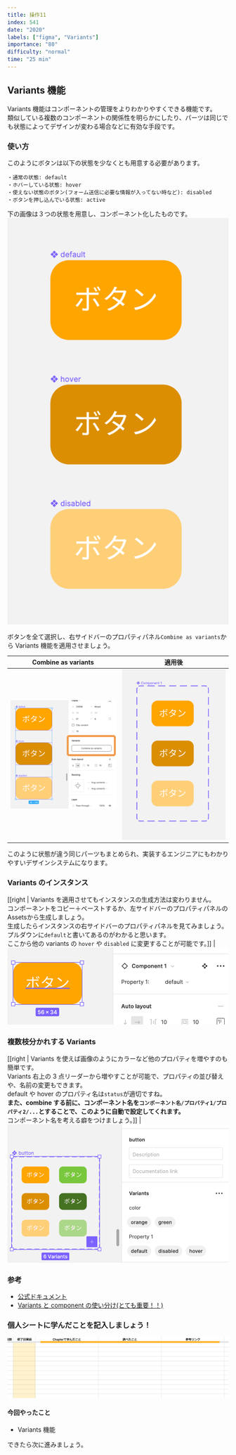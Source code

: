 ```yaml
---
title: 操作11
index: 541
date: "2020"
labels: ["figma", "Variants"]
importance: "80"
difficulty: "normal"
time: "25 min"
---
```


## Variants 機能

Variants 機能はコンポーネントの管理をよりわかりやすくできる機能です。  
類似している複数のコンポーネントの関係性を明らかにしたり、パーツは同じでも状態によってデザインが変わる場合などに有効な手段です。

### 使い方

このようにボタンは以下の状態を少なくとも用意する必要があります。

```
・通常の状態: default
・ホバーしている状態: hover
・使えない状態のボタン(フォーム送信に必要な情報が入ってない時など): disabled
・ボタンを押し込んでいる状態: active
```

下の画像は３つの状態を用意し、コンポーネント化したものです。  
![variants-button](./img/variants-button.png)

ボタンを全て選択し、右サイドバーのプロパティパネル`Combine as variants`から Variants 機能を適用させましょう。

| Combine as variants                               | 適用後                                          |
| ------------------------------------------------- | ----------------------------------------------- |
| ![combine-variants2](./img/combine-variants2.png) | ![variants-buttons](./img/variants-buttons.png) |

このように状態が違う同じパーツもまとめられ、実装するエンジニアにもわかりやすいデザインシステムになります。

### Variants のインスタンス

[[right | Variants を適用させてもインスタンスの生成方法は変わりません。<br/>コンポーネントをコピー＋ペーストするか、左サイドバーのプロパティパネルのAssetsから生成しましょう。<br/>生成したらインスタンスの右サイドバーのプロパティパネルを見てみましょう。<br/>プルダウンに`default`と書いてあるのがわかると思います。<br/>ここから他の variants の `hover` や `disabled` に変更することが可能です。]]
| ![variants-instance](./img/variants-instance.png)

### 複数枝分かれする Variants

[[right | Variants を使えば画像のようにカラーなど他のプロパティを増やすのも簡単です。<br/>Variants 右上の 3 点リーダーから増やすことが可能で、プロパティの並び替えや、名前の変更もできます。<br/>default や hover のプロパティ名は`status`が適切ですね。<br/>**また、combine する前に、コンポーネント名を`コンポーネント名/プロパティ1/プロパティ2/...`とすることで、このように自動で設定してくれます。**  <br/>コンポーネント名を考える癖をつけましょう。]]
| ![variants-buttons-color](./img/variants-buttons-color.png)

### 参考

- [公式ドキュメント](https://help.figma.com/hc/en-us/articles/360055471353-Prepare-for-variants)
- [Variants と component の使い分け(とても重要！！)](https://blog.shinonome.io/component-variants/)

### 個人シートに学んだことを記入しましょう！

![sheet](../../assets/sheet.png)

#### 今回やったこと

- Variants 機能

できたら次に進みましょう。
